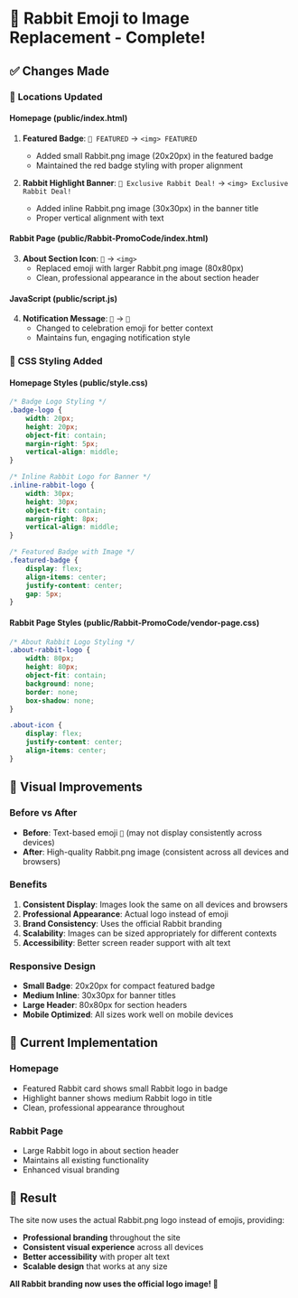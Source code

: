 # 🔄 Rabbit Emoji to Image Replacement - Complete!

## ✅ **Changes Made**

### 📍 **Locations Updated**

#### **Homepage (public/index.html)**
1. **Featured Badge**: `🐰 FEATURED` → `<img> FEATURED`
   - Added small Rabbit.png image (20x20px) in the featured badge
   - Maintained the red badge styling with proper alignment

2. **Rabbit Highlight Banner**: `🐰 Exclusive Rabbit Deal!` → `<img> Exclusive Rabbit Deal!`
   - Added inline Rabbit.png image (30x30px) in the banner title
   - Proper vertical alignment with text

#### **Rabbit Page (public/Rabbit-PromoCode/index.html)**
3. **About Section Icon**: `🐰` → `<img>`
   - Replaced emoji with larger Rabbit.png image (80x80px)
   - Clean, professional appearance in the about section header

#### **JavaScript (public/script.js)**
4. **Notification Message**: `🐰` → `🎉`
   - Changed to celebration emoji for better context
   - Maintains fun, engaging notification style

### 🎨 **CSS Styling Added**

#### **Homepage Styles (public/style.css)**
```css
/* Badge Logo Styling */
.badge-logo {
    width: 20px;
    height: 20px;
    object-fit: contain;
    margin-right: 5px;
    vertical-align: middle;
}

/* Inline Rabbit Logo for Banner */
.inline-rabbit-logo {
    width: 30px;
    height: 30px;
    object-fit: contain;
    margin-right: 8px;
    vertical-align: middle;
}

/* Featured Badge with Image */
.featured-badge {
    display: flex;
    align-items: center;
    justify-content: center;
    gap: 5px;
}
```

#### **Rabbit Page Styles (public/Rabbit-PromoCode/vendor-page.css)**
```css
/* About Rabbit Logo Styling */
.about-rabbit-logo {
    width: 80px;
    height: 80px;
    object-fit: contain;
    background: none;
    border: none;
    box-shadow: none;
}

.about-icon {
    display: flex;
    justify-content: center;
    align-items: center;
}
```

## 🎯 **Visual Improvements**

### **Before vs After**
- **Before**: Text-based emoji `🐰` (may not display consistently across devices)
- **After**: High-quality Rabbit.png image (consistent across all devices and browsers)

### **Benefits**
1. **Consistent Display**: Images look the same on all devices and browsers
2. **Professional Appearance**: Actual logo instead of emoji
3. **Brand Consistency**: Uses the official Rabbit branding
4. **Scalability**: Images can be sized appropriately for different contexts
5. **Accessibility**: Better screen reader support with alt text

### **Responsive Design**
- **Small Badge**: 20x20px for compact featured badge
- **Medium Inline**: 30x30px for banner titles
- **Large Header**: 80x80px for section headers
- **Mobile Optimized**: All sizes work well on mobile devices

## 📱 **Current Implementation**

### **Homepage**
- Featured Rabbit card shows small Rabbit logo in badge
- Highlight banner shows medium Rabbit logo in title
- Clean, professional appearance throughout

### **Rabbit Page**
- Large Rabbit logo in about section header
- Maintains all existing functionality
- Enhanced visual branding

## 🎉 **Result**

The site now uses the actual Rabbit.png logo instead of emojis, providing:
- **Professional branding** throughout the site
- **Consistent visual experience** across all devices
- **Better accessibility** with proper alt text
- **Scalable design** that works at any size

**All Rabbit branding now uses the official logo image! 🚀**